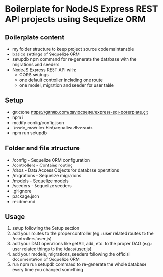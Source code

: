 # Boilerplate for NodeJS Express REST API projects using Sequelize ORM

## Boilerplate content
- my folder structure to keep project source code maintanable
- basics settings of Sequelize ORM
- setupdb npm command for re-generate the database with the migrations and seeders
- NodeJS Express REST API with:
  - CORS settings
  - one default controller including one route
  - one model, migration and seeder for user table

## Setup

- git clone https://github.com/davidcsejtei/express-sql-boilerplate.git
- npm i
- modify config/config.json
- .\node_modules\.bin\sequelize db:create
- npm run setupdb

## Folder and file structure

- /config - Sequelize ORM configuration
- /controllers - Contains routing
- /daos - Data Access Objects for database operations
- /migrations - Sequelize migrations
- /models - Sequelize models
- /seeders - Sequelize seeders
- .gitignore
- package.json
- readme.md

## Usage

1) setup following the Setup section
2) add your routes to the proper controller (eg.: user related routes to the /controllers/user.js)
3) add your DAO operations like getAll, add, etc. to the proper DAO (e.g.: user related things to the /daos/user.js)
4) add your models, migrations, seeders following the official documentation of Sequelize ORM
5) run npm run setupdb command to re-generate the whole database every time you changed something